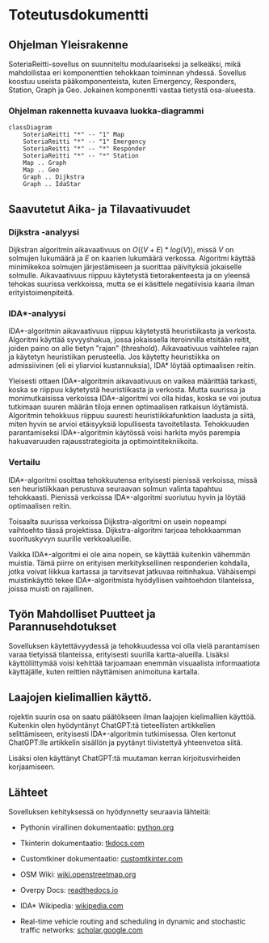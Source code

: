 # Toteutusdokumentti 

## Ohjelman Yleisrakenne

SoteriaReitti-sovellus on suunniteltu modulaariseksi ja selkeäksi, mikä mahdollistaa eri komponenttien tehokkaan toiminnan yhdessä. Sovellus koostuu useista pääkomponenteista, kuten Emergency, Responders, Station, Graph ja Geo. Jokainen komponentti vastaa tietystä osa-alueesta.

### Ohjelman rakennetta kuvaava luokka-diagrammi

```mermaid
classDiagram
    SoteriaReitti "*" -- "1" Map
    SoteriaReitti "*" -- "1" Emergency
    SoteriaReitti "*" -- "*" Responder
    SoteriaReitti "*" -- "*" Station
    Map .. Graph
    Map .. Geo
    Graph .. Dijkstra
    Graph .. IdaStar
```

## Saavutetut Aika- ja Tilavaativuudet

### Dijkstra -analyysi

Dijkstran algoritmin aikavaativuus on $O((V + E) * log(V))$, missä $V$ on solmujen lukumäärä ja $E$ on kaarien lukumäärä verkossa. Algoritmi käyttää minimikekoa solmujen järjestämiseen ja suorittaa päivityksiä jokaiselle solmulle. Aikavaativuus riippuu käytetystä tietorakenteesta ja on yleensä tehokas suurissa verkkoissa, mutta se ei käsittele negatiivisia kaaria ilman erityistoimenpiteitä.

### IDA*-analyysi

IDA\*-algoritmin aikavaativuus riippuu käytetystä heuristiikasta ja verkosta. Algoritmi käyttää syvyyshakua, jossa jokaissella iteroinnilla etsitään reitit, joiden paino on alle tietyn "rajan" (threshold). Aikavaativuus vaihtelee rajan ja käytetyn heuristiikan perusteella. Jos käytetty heuristiikka on admissiivinen (eli ei yliarvioi kustannuksia), IDA* löytää optimaalisen reitin.

Yleisesti ottaen IDA*-algoritmin aikavaativuus on vaikea määrittää tarkasti, koska se riippuu käytetystä heuristiikasta ja verkosta. Mutta suurissa ja monimutkaisissa verkoissa IDA*-algoritmi voi olla hidas, koska se voi joutua tutkimaan suuren määrän tiloja ennen optimaalisen ratkaisun löytämistä. Algoritmin tehokkuus riippuu suuresti heuristiikkafunktion laadusta ja siitä, miten hyvin se arvioi etäisyyksiä lopullisesta tavoitetilasta. Tehokkuuden parantamiseksi IDA*-algoritmin käytössä voisi harkita myös parempia hakuavaruuden rajausstrategioita ja optimointitekniikoita.

### Vertailu

IDA*-algoritmi osoittaa tehokkuutensa erityisesti pienissä verkoissa, missä sen heuristiikkaan perustuva seuraavan solmun valinta tapahtuu tehokkaasti. Pienissä verkoissa IDA*-algoritmi suoriutuu hyvin ja löytää optimaalisen reitin.

Toisaalta suurissa verkoissa Dijkstra-algoritmi on usein nopeampi vaihtoehto tässä projektissa. Dijkstra-algoritmi tarjoaa tehokkaamman suorituskyvyn suurille verkkoalueille.

Vaikka IDA*-algoritmi ei ole aina nopein, se käyttää kuitenkin vähemmän muistia. Tämä piirre on erityisen merkityksellinen responderien kohdalla, jotka voivat liikkua kartassa ja tarvitsevat jatkuvaa reitinhakua. Vähäisempi muistinkäyttö tekee IDA*-algoritmista hyödyllisen vaihtoehdon tilanteissa, joissa muisti on rajallinen.

## Työn Mahdolliset Puutteet ja Parannusehdotukset

Sovelluksen käytettävyydessä ja tehokkuudessa voi olla vielä parantamisen varaa tietyissä tilanteissa, erityisesti suurilla kartta-alueilla. Lisäksi käyttöliittymää voisi kehittää tarjoamaan enemmän visuaalista informaatiota käyttäjälle, kuten reittien näyttämisen animoituna kartalla.

## Laajojen kielimallien käyttö.

rojektin suurin osa on saatu päätökseen ilman laajojen kielimallien käyttöä. Kuitenkin olen hyödyntänyt ChatGPT:tä tieteellisten artikkelien selittämiseen, erityisesti IDA*-algoritmin tutkimisessa. Olen kertonut ChatGPT:lle artikkelin sisällön ja pyytänyt tiivistettyä yhteenvetoa siitä.

Lisäksi olen käyttänyt ChatGPT:tä muutaman kerran kirjoitusvirheiden korjaamiseen.

## Lähteet

Sovelluksen kehityksessä on hyödynnetty seuraavia lähteitä:

-   Pythonin virallinen dokumentaatio: [python.org](https://python.org)
-   Tkinterin dokumentaatio: [tkdocs.com](https://tkdocs.com)
-   Customtkiner dokumentaatio: [customtkinter.com](https://customtkinter.tomschimansky.com/)
-   OSM Wiki: [wiki.openstreetmap.org](https://wiki.openstreetmap.org/)
-   Overpy Docs: [readthedocs.io](https://python-overpy.readthedocs.io/en/latest/)

-   IDA* Wikipedia: [wikipedia.com](https://en.wikipedia.org/wiki/Iterative_deepening_A*)
- Real-time vehicle routing and scheduling in dynamic and stochastic traffic networks: [scholar.google.com](https://scholar.google.com/scholar?q=Fu%20L.%20Real-time%20vehicle%20routing%20and%20scheduling%20in%20dynamic%20and%20stochastic%20traffic%20networks.%20Unpublished%20Ph.D.%20Dissertation%2C%20University%20of%20Alberta%2C%20Edmonton%2C%20Alberta%2C%201996)